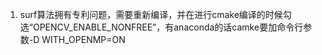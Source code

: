 1. surf算法拥有专利问题，需要重新编译，并在进行cmake编译的时候勾选“OPENCV_ENABLE_NONFREE”，有anaconda的话camke要加命令行参数-D WITH_OPENMP=ON